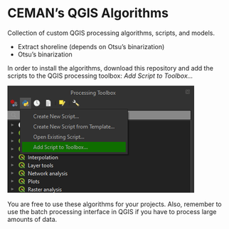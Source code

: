 # CEMAN’s QGIS Algorithms

Collection of custom QGIS processing algorithms, scripts, and models.

* Extract shoreline (depends on Otsu’s binarization)
* Otsu’s binarization

In order to install the algorithms, download this repository and add the scripts to the QGIS processing toolbox: _Add Script to Toolbox..._

![QGIS Scripts menu.](add-script.png)

You are free to use these algorithms for your projects. Also, remember to use the batch processing interface in QGIS if you have to process large amounts of data.
